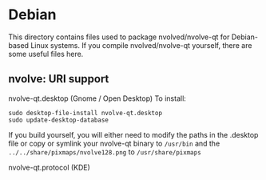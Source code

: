 
Debian
====================
This directory contains files used to package nvolved/nvolve-qt
for Debian-based Linux systems. If you compile nvolved/nvolve-qt yourself, there are some useful files here.

## nvolve: URI support ##


nvolve-qt.desktop  (Gnome / Open Desktop)
To install:

	sudo desktop-file-install nvolve-qt.desktop
	sudo update-desktop-database

If you build yourself, you will either need to modify the paths in
the .desktop file or copy or symlink your nvolve-qt binary to `/usr/bin`
and the `../../share/pixmaps/nvolve128.png` to `/usr/share/pixmaps`

nvolve-qt.protocol (KDE)

